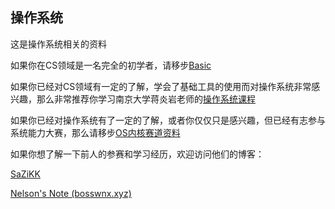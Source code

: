 ## 操作系统
这是操作系统相关的资料

如果你在CS领域是一名完全的初学者，请移步[Basic](./Basic/README.md)

如果你已经对CS领域有一定的了解，学会了基础工具的使用而对操作系统非常感兴趣，那么非常推荐你学习南京大学蒋炎岩老师的[操作系统课程](https://space.bilibili.com/202224425?spm_id_from=333.337.0.0)

如果你已经对操作系统有了一定的了解，或者你仅仅只是感兴趣，但已经有志参与系统能力大赛，那么请移步[OS内核赛道资料](./OS内核赛道资料.md)

如果你想了解一下前人的参赛和学习经历，欢迎访问他们的博客：

[SaZiKK](https://sazikk.top/)

[Nelson's Note (bosswnx.xyz)](https://note.bosswnx.xyz/)
